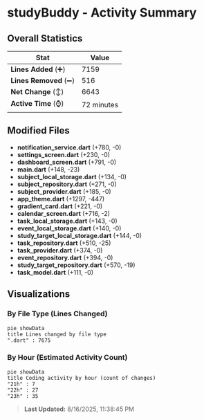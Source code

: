 # studyBuddy - Activity Summary 

## Overall Statistics

| Stat                   | Value                                                             |
| ---------------------- | ----------------------------------------------------------------- |
| **Lines Added** (➕)   | 7159                                          |
| **Lines Removed** (➖) | 516                                        |
| **Net Change** (↕)    | 6643                |
| **Active Time** (⌚)   | 72 minutes |


## Modified Files
- **notification_service.dart** (+780, -0)
- **settings_screen.dart** (+230, -0)
- **dashboard_screen.dart** (+791, -0)
- **main.dart** (+148, -23)
- **subject_local_storage.dart** (+134, -0)
- **subject_repository.dart** (+271, -0)
- **subject_provider.dart** (+185, -0)
- **app_theme.dart** (+1297, -447)
- **gradient_card.dart** (+221, -0)
- **calendar_screen.dart** (+716, -2)
- **task_local_storage.dart** (+143, -0)
- **event_local_storage.dart** (+140, -0)
- **study_target_local_storage.dart** (+144, -0)
- **task_repository.dart** (+510, -25)
- **task_provider.dart** (+374, -0)
- **event_repository.dart** (+394, -0)
- **study_target_repository.dart** (+570, -19)
- **task_model.dart** (+111, -0)

## Visualizations

### By File Type (Lines Changed)

```mermaid
pie showData
title Lines changed by file type
".dart" : 7675
```

### By Hour (Estimated Activity Count)

```mermaid
pie showData
title Coding activity by hour (count of changes)
"21h" : 7
"22h" : 27
"23h" : 35
```


> **Last Updated:** 8/16/2025, 11:38:45 PM